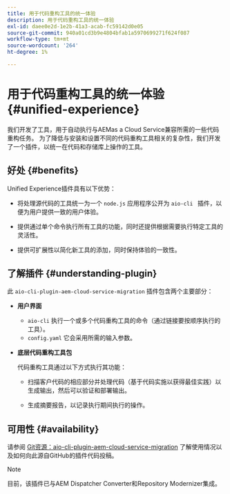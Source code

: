 ```yaml
---
title: 用于代码重构工具的统一体验
description: 用于代码重构工具的统一体验
exl-id: daee0e2d-1e2b-41a3-acab-fc59142d0e05
source-git-commit: 940a01cd3b9e4804bfab1a5970699271f624f087
workflow-type: tm+mt
source-wordcount: '264'
ht-degree: 1%

---
```


# 用于代码重构工具的统一体验 {#unified-experience}

我们开发了工具，用于自动执行与AEMas a Cloud Service兼容所需的一些代码重构任务。 为了降低与安装和设置不同的代码重构工具相关的复杂性，我们开发了一个插件，以统一在代码和存储库上操作的工具。

## 好处 {#benefits}

Unified Experience插件具有以下优势：

* 将处理源代码的工具统一为一个 `node.js` 应用程序公开为 `aio-cli ` 插件，以便为用户提供一致的用户体验。

* 提供通过单个命令执行所有工具的功能，同时还提供根据需要执行特定工具的灵活性。

* 提供可扩展性以简化新工具的添加，同时保持体验的一致性。

## 了解插件 {#understanding-plugin}

此 `aio-cli-plugin-aem-cloud-service-migration` 插件包含两个主要部分：

* **用户界面**

   * `aio-cli` 执行一个或多个代码重构工具的命令（通过链接要按顺序执行的工具）。
   * `config.yaml` 它会采用所需的输入参数。

* **底层代码重构工具包**

   代码重构工具通过以下方式执行其功能：

   * 扫描客户代码的相应部分并处理代码（基于代码实施以获得最佳实践）以生成输出，然后可以验证和部署输出。

   * 生成摘要报告，以记录执行期间执行的操作。

## 可用性 {#availability}

请参阅 [Git资源：aio-cli-plugin-aem-cloud-service-migration](https://github.com/adobe/aio-cli-plugin-aem-cloud-service-migration) 了解使用情况以及如何向此源自GitHub的插件代码投稿。

>[!NOTE]
>目前，该插件已与AEM Dispatcher Converter和Repository Modernizer集成。

